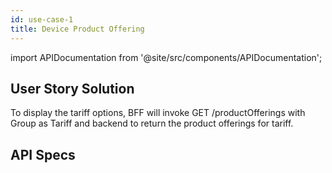 ```yaml
---
id: use-case-1
title: Device Product Offering
---
```

import APIDocumentation from '@site/src/components/APIDocumentation';

## User Story Solution
To display the tariff options, BFF will invoke GET /productOfferings with Group as Tariff and backend to return the product offerings for tariff.

## API Specs

<APIDocumentation apiKey="DeviceProductOfferingAPI" />


